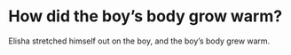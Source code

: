 # How did the boy’s body grow warm?

Elisha stretched himself out on the boy, and the boy’s body grew warm.
